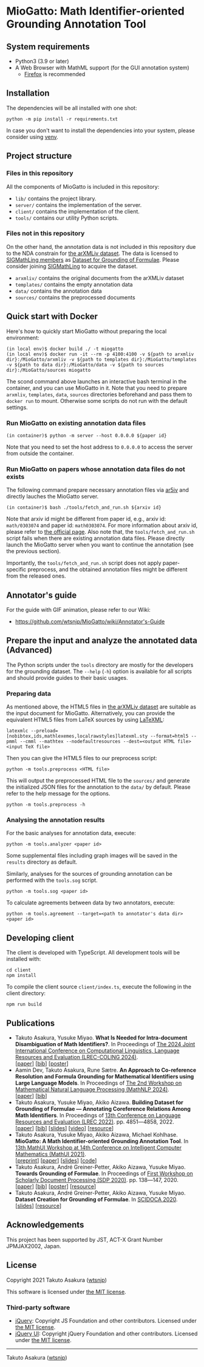 # MioGatto: Math Identifier-oriented Grounding Annotation Tool

## System requirements

* Python3 (3.9 or later)
* A Web Browser with MathML support (for the GUI annotation system)
    * [Firefox](https://www.mozilla.org/firefox/) is recommended

## Installation

The dependencies will be all installed with one shot:

```shell
python -m pip install -r requirements.txt
```

In case you don't want to install the dependencies into your system, please
consider using [venv](https://docs.python.org/3/library/venv.html).

## Project structure

### Files in this repository

All the components of MioGatto is included in this repository:

* `lib/` contains the project library.
* `server/` contains the implementation of the server.
* `client/` contains the implementation of the client.
* `tools/` contains our utility Python scripts.

### Files not in this repository

On the other hand, the annotation data is not included in this repository due
to the NDA constrain for [the arXMLiv dataset](https://sigmathling.kwarc.info/resources/arxmliv-dataset-2020/). The data is licensed to
[SIGMathLing members](https://sigmathling.kwarc.info/member/) as [Dataset for
Grounding of Formulae](https://sigmathling.kwarc.info/resources/grounding-dataset/).
Please consider joining [SIGMathLing](https://sigmathling.kwarc.info/member/)
to acquire the dataset.

* `arxmliv/` contains the original documents from the arXMLiv dataset
* `templates/` contains the empty annotation data
* `data/` contains the annotation data
* `sources/` contains the preprocessed documents

## Quick start with Docker

Here's how to quickly start MioGatto without preparing the local environment:

```shell
(in local env)$ docker build ./ -t miogatto
(in local env)$ docker run -it --rm -p 4100:4100 -v ${path to arxmliv dir}:/MioGatto/arxmliv -v ${path to templates dir}:/MioGatto/templates -v ${path to data dir}:/MioGatto/data -v ${path to sources dir}:/MioGatto/sources miogatto
```

The scond command above launches an interactive bash terminal in the container, and you can use MioGatto in it. Note that you need to prepare `arxmliv`, `templates`, `data`, `sources` directories beforehand and pass them to `docker run` to mount. Otherwise some scripts do not run with the default settings.

### Run MioGatto on existing annotation data files

```shell
(in container)$ python -m server --host 0.0.0.0 ${paper id}
```

Note that you need to set the host address to `0.0.0.0` to access the server from outside the container.

### Run MioGatto on papers whose annotation data files do not exists

The following command prepare necessary annotation files via [ar5iv](https://ar5iv.labs.arxiv.org/) and directly lauches the MioGatto server.

```shell
(in container)$ bash ./tools/fetch_and_run.sh ${arxiv id}
```

Note that arxiv id might be different from paper id, e.g., arxiv id: `math/0303074` and paper id: `math0303074`. For more information about arxiv id, please refer to [the official page](https://info.arxiv.org/help/arxiv_identifier.html).
Also note that, the `tools/fetch_and_run.sh` script fails when there are existing annotation data files. Please directly launch the MioGatto server when you want to continue the annotation (see the previous section).

Importantly, the `tools/fetch_and_run.sh` script does not apply paper-specific preprocess, and the obtained annotation files might be different from the released ones.

## Annotator's guide

For the guide with GIF animation, please refer to our Wiki:

* <https://github.com/wtsnjp/MioGatto/wiki/Annotator's-Guide>

## Prepare the input and analyze the annotated data (Advanced)

The Python scripts under the `tools` directory are mostly for the developers
for the grounding dataset. The `--help` (`-h`) option is available for all
scripts and should provide guides to their basic usages.

### Preparing data

As mentioned above, the HTML5 files in [the arXMLiv dataset](https://sigmathling.kwarc.info/resources/arxmliv-dataset-2020/)
are suitable as the input document for MioGatto. Alternatively, you can provide
the equivalent HTML5 files from LaTeX sources by using
[LaTeXML](https://dlmf.nist.gov/LaTeXML/):

```shell
latexmlc --preload=[nobibtex,ids,mathlexemes,localrawstyles]latexml.sty --format=html5 --pmml --cmml --mathtex --nodefaultresources --dest=<output HTML file> <input TeX file>
```

Then you can give the HTML5 files to our preprocess script:

```shell
python -m tools.preprocess <HTML file>
```

This will output the preprocessed HTML file to the `sources/` and generate the
initialized JSON files for the annotation to the `data/` by default. Please
refer to the help message for the options.

```shell
python -m tools.preprocess -h
```

### Analysing the annotation results

For the basic analyses for annotation data, execute:

```shell
python -m tools.analyzer <paper id>
```

Some supplemental files including graph images will be saved in the `results`
directory as default.

Similarly, analyses for the sources of grounding annotation can be performed
with the `tools.sog` script.

```shell
python -m tools.sog <paper id>
```

To calculate agreements between data by two annotators, execute:

```shell
python -m tools.agreement --target=<path to annotator's data dir> <paper id>
```

## Developing client

The client is developed with TypeScript. All development tools will be
installed with:

```shell
cd client
npm install
```

To compile the client source `client/index.ts`, execute the following in the
client directory:

```shell
npm run build
```

## Publications

* Takuto Asakura, Yusuke Miyao. **What Is Needed for Intra-document Disambiguation of Math Identifiers?**. In Proceedings of [The 2024 Joint International Conference on Computational Linguistics, Language Resources and Evaluation (LREC-COLING 2024)](https://lrec-coling-2024.org).  
  [[paper](https://aclanthology.org/2024.lrec-main.1522/)] [[bib](https://aclanthology.org/2024.lrec-main.1522.bib)] [[poster](https://wtsnjp.com/posters/lrec-coling2024-asakura-poster.pdf)]
* Aamin Dev, Takuto Asakura, Rune Sætre. **An Approach to Co-reference Resolution and Formula Grounding for Mathematical Identifiers using Large Language Models**. In Proceedings of [The 2nd Workshop on Mathematical Natural Language Processing (MathNLP 2024)](https://sites.google.com/view/2nd-mathnlp).  
  [[paper](https://aclanthology.org/2024.mathnlp-1.1/)] [[bib](https://aclanthology.org/2024.mathnlp-1.1.bib)]
* Takuto Asakura, Yusuke Miyao, Akiko Aizawa. **Building Dataset for Grounding of Formulae — Annotating Coreference Relations Among Math Identifiers**. In Proceedings of [13th Conference on Language Resources and Evaluation (LREC 2022)](https://lrec2022.lrec-conf.org). pp. 4851―4858, 2022.  
  [[paper](https://aclanthology.org/2022.lrec-1.519/)] [[bib](http://www.lrec-conf.org/proceedings/lrec2022/bib/2022.lrec-1.519.bib)] [[slides](https://speakerdeck.com/wtsnjp/lrec2022)] [[video](http://www.lrec-conf.org/proceedings/lrec2022/media/sessions/935.mp4)] [[resource](https://sigmathling.kwarc.info/resources/grounding-dataset/)]
* Takuto Asakura, Yusuke Miyao, Akiko Aizawa, Michael Kohlhase. **MioGatto: A Math Identifier-oriented Grounding Annotation Tool**. In [13th MathUI Workshop at 14th Conference on Intelligent Computer Mathematics (MathUI 2021)](https://cicm-conference.org/2021/cicm.php?event=MathUI).  
  [[preprint](https://easychair.org/publications/preprint/FSSk)] [[paper](https://kwarc.info/teaching/CICM21WS/mathui5.pdf)] [[slides](https://speakerdeck.com/wtsnjp/mathui2021)] [[code](https://github.com/wtsnjp/MioGatto)]
* Takuto Asakura, André Greiner-Petter, Akiko Aizawa, Yusuke Miyao. **Towards Grounding of Formulae**. In Proceedings of [First Workshop on Scholarly Document Processing (SDP 2020)](https://ornlcda.github.io/SDProc/). pp. 138―147, 2020.  
	[[paper](https://www.aclweb.org/anthology/2020.sdp-1.16/)] [[bib](https://www.aclweb.org/anthology/2020.sdp-1.16.bib)] [[poster](https://wtsnjp.com/posters/sdp2020-asakura-poster.pdf)]  [[resource](https://sigmathling.kwarc.info/resources/grounding-dataset/)]
* Takuto Asakura, André Greiner-Petter, Akiko Aizawa, Yusuke Miyao. **Dataset Creation for Grounding of Formulae**. In [SCIDOCA 2020](http://research.nii.ac.jp/SCIDOCA2020/).  
	[[slides](https://speakerdeck.com/wtsnjp/scidoca2020)] [[resource](https://sigmathling.kwarc.info/resources/grounding-dataset/)]

## Acknowledgements

This project has been supported by JST, ACT-X Grant Number JPMJAX2002, Japan.

## License

Copyright 2021 Takuto Asakura ([wtsnjp](https://wtsnjp.com))

This software is licensed under [the MIT license](./LICENSE).

### Third-party software

* [jQuery](https://jquery.org/): Copyright JS Foundation and other contributors. Licensed under [the MIT license](https://jquery.org/license).
* [jQuery UI](https://jqueryui.com/): Copyright jQuery Foundation and other contributors. Licensed under [the MIT license](https://github.com/jquery/jquery-ui/blob/HEAD/LICENSE.txt).

---

Takuto Asakura ([wtsnjp](https://wtsnjp.com))
